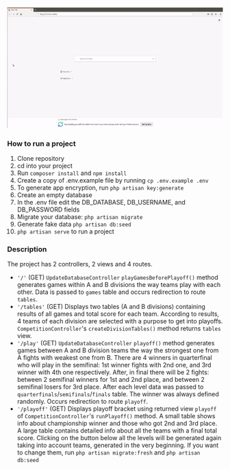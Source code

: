 ![demonstration](https://raw.githubusercontent.com/ZannaZarina/championship/master/championship.gif)

### How to run a project
1. Clone repository
2. cd into your project
3. Run ```composer install``` and ```npm install```
4. Create a copy of .env.example file by running ```cp .env.example .env```
5. To generate app encryption, run ```php artisan key:generate```
6. Create an empty database
7. In the .env file edit the DB_DATABASE, DB_USERNAME, and DB_PASSWORD fields
8. Migrate your database: ```php artisan migrate```
9. Generate fake data ```php artisan db:seed```
10. ```php artisan serve``` to run a project

### Description
The project has 2 controllers, 2 views and 4 routes.

* ```'/'``` (GET) ```UpdateDatabaseController``` ```playGamesBeforePlayoff()``` method generates games within A and B divisions the way teams play with each other. Data is passed to ```games``` table and occurs redirection to route ```tables```.
* ```'/tables'``` (GET) Displays two tables (A and B divisions) containing results of all games and total score for each team. According to results, 4 teams of each division are selected with a purpose to get into playoffs. ```CompetitionController```'s ```createDivisionTables()``` method returns ```tables``` view.
* ```'/play'``` (GET) ```UpdateDatabaseController``` ```playoff()``` method generates games between A and B division teams the way the strongest one from A fights with weakest one from B. There are 4 winners in quarterfinal who will play in the semifinal: 1st winner fights with 2nd one, and 3rd winner with 4th one respectively. After, in final there will be 2 fights: between 2 semifinal winners for 1st and 2nd place, and between 2 semifinal losers for 3rd place. After each level data was passed to ```quarterfinals```/```semifinals```/```finals``` table. The winner was always defined randomly. Occurs redirection to route ```playoff```.
* ```'/playoff'``` (GET) Displays playoff bracket using returned view ```playoff``` of ```CompetitionController```'s ```runPlayoff()``` method. A small table shows info about championship winner and those who got 2nd and 3rd place. A large table contains detailed info about all the teams with a final total score. Clicking on the button below all the levels will be generated again taking into account teams, generated in the very beginning. If you want to change them, run ```php artisan migrate:fresh``` and ```php artisan db:seed```
